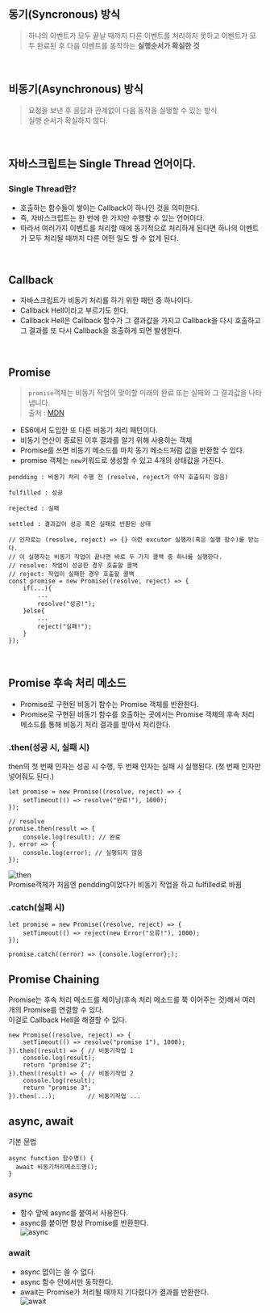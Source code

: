 ## 동기(Syncronous) 방식
> 하나의 이벤트가 모두 끝날 때까지 다른 이벤트를 처리하지 못하고 이벤트가 모두 완료된 후 다음 이벤트를 동작하는 **실행순서가 확실한 것**
<br />

## 비동기(Asynchronous) 방식
> 요청을 보낸 후 응답과 관계없이 다음 동작을 실행할 수 있는 방식   
> 실행 순서가 확실하지 않다.
<br />

## 자바스크립트는 Single Thread 언어이다.
### Single Thread란?
- 호출하는 함수들이 쌓이는 Callback이 하나인 것을 의미한다.   
- 즉, 자바스크립트는 한 번에 한 가지만 수행할 수 있는 언어이다.   
- 따라서 여러가지 이벤트를 처리할 때에 동기적으로 처리하게 된다면 하나의 이벤트가 모두 처리될 때까지 다른 어떤 일도 할 수 없게 된다.
<br />

## Callback
- 자바스크립트가 비동기 처리를 하기 위한 패턴 중 하나이다.   
- Callback Hell이라고 부르기도 한다.   
- Callback Hell은 Callback 함수가 그 결과값을 가지고 Callback을 다시 호출하고 그 결과를 또 다시 Callback을 호출하게 되면 발생한다.
<br />

## Promise
> `promise`객체는 비동기 작업이 맞이할 미래의 완료 또는 실패와 그 결과값을 나타냅니다.   
> 출처 : [MDN](https://developer.mozilla.org/ko/docs/Web/JavaScript/Reference/Global_Objects/Promise)

- ES6에서 도입한 또 다른 비동기 처리 패턴이다.
- 비동기 연산이 종료된 이후 결과를 알기 위해 사용하는 객체
- Promise를 쓰면 비동기 메소드를 마치 동기 메소드처럼 값을 반환할 수 있다.
- promise 객체는 `new`키워드로 생성할 수 있고 4개의 상태값을 가진다.
```
pendding : 비동기 처리 수행 전 (resolve, reject가 아직 호출되지 않음)

fulfilled : 성공

rejected : 실패

settled : 결과값이 성공 혹은 실패로 반환된 상태
```
```
// 인자로는 (resolve, reject) => {} 이런 excutor 실행자(혹은 실행 함수)를 받는다.
// 이 실행자는 비동기 작업이 끝나면 바로 두 가지 콜백 중 하나를 실행한다.
// resolve: 작업이 성공한 경우 호출할 콜백
// reject: 작업이 실패한 경우 호출할 콜백
const promise = new Promise((resolve, reject) => {
	if(...){
		...
		resolve("성공!");
	}else{
		...
		reject("실패!");
	}
});
```
<br />

## Promise 후속 처리 메소드
- Promise로 구현된 비동기 함수는 Promise 객체를 반환한다.
- Promise로 구현된 비동기 함수를 호출하는 곳에서는 Promise 객체의 후속 처리 메소드를 통해 비동기 처리 결과를 받아서 처리한다.

### .then(성공 시, 실패 시)
then의 첫 번째 인자는 성공 시 수행, 두 번째 인자는 실패 시 실행된다. (첫 번째 인자만 넣어줘도 된다.)
```
let promise = new Promise((resolve, reject) => {
	setTimeout(() => resolve("완료!"), 1000);
});

// resolve
promise.then(result => {
	console.log(result); // 완료
}, error => {
	console.log(error); // 실행되지 않음
});
```
![then](https://user-images.githubusercontent.com/48742487/125584756-614ca828-30d5-4270-9031-3e97f531d47a.png)   
Promise객체가 처음엔 pendding이었다가 비동기 작업을 하고 fulfilled로 바뀜

### .catch(실패 시)
```
let promise = new Promise((resolve, reject) => {
	setTimeout(() => reject(new Error("오류!"), 1000);
});

promise.catch((error) => {console.log(error};);
```

## Promise Chaining
Promise는 후속 처리 메소드를 체이닝(후속 처리 메소드를 쭉 이어주는 것)해서 여러 개의 Promise를 연결할 수 있다.   
이걸로 Callback Hell을 해결할 수 있다.
```
new Promise((resolve, reject) => {
	setTimeout(() => resolve("promise 1"), 1000);
}).then((result) => { // 비동기작업 1
	console.log(result); 
	return "promise 2";
}).then((result) => { // 비동기작업 2
	console.log(result);
	return "promise 3";
}).then(...);         // 비동기작업 ...
```

## async, await
기본 문법
```
async function 함수명() {
  await 비동기처리메소드명();
}
```

### async
- 함수 앞에 async를 붙여서 사용한다.
- async를 붙이면 항상 Promise를 반환한다.   
![async](https://user-images.githubusercontent.com/48742487/125586028-de846d51-6fb9-4005-a159-ac7b5534dd46.png)   

### await
- async 없이는 쓸 수 없다.
- async 함수 안에서만 동작한다.
- await는 Promise가 처리될 때까지 기다렸다가 결과를 반환한다.   
![await](https://user-images.githubusercontent.com/48742487/125586177-e4f88987-b183-4c53-b3ff-38c7909e9c59.png)   
